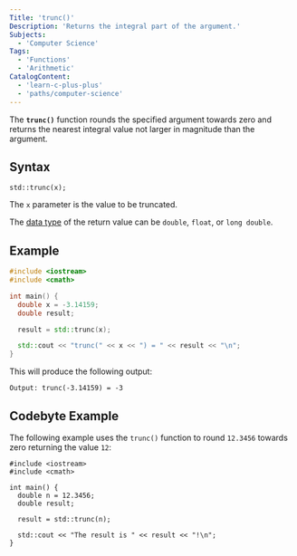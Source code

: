 ```yaml
---
Title: 'trunc()' 
Description: 'Returns the integral part of the argument.' 
Subjects:
  - 'Computer Science'
Tags: 
  - 'Functions'
  - 'Arithmetic'
CatalogContent:
  - 'learn-c-plus-plus'
  - 'paths/computer-science'
---
```


The **`trunc()`** function rounds the specified argument towards zero and returns the nearest integral value not larger in magnitude than the argument.

## Syntax

```pseudo
std::trunc(x);
```

The `x` parameter is the value to be truncated.

The [data type](https://www.codecademy.com/resources/docs/cpp/data-types) of the return value can be `double`, `float`, or `long double`.

## Example

```cpp
#include <iostream>
#include <cmath>

int main() {
  double x = -3.14159;
  double result;

  result = std::trunc(x);

  std::cout << "trunc(" << x << ") = " << result << "\n";
}
```

This will produce the following output:
  
  ```shell
  Output: trunc(-3.14159) = -3
  ```
  
## Codebyte Example

The following example uses the `trunc()` function to round `12.3456` towards zero returning the value `12`:

```codebyte/cpp
#include <iostream>
#include <cmath>

int main() {
  double n = 12.3456;
  double result;

  result = std::trunc(n);

  std::cout << "The result is " << result << "!\n";
}
```
